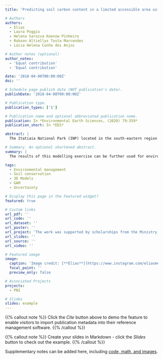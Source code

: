 ```yaml
---
title: 'Predicting soil carbon content in a limited accessible area using 3D modelling; Study case at Itatiaia National Park, Brazil'

# Authors
authors:
  - Elias
  - Laura Poggio
  - Helena Saraiva Koenow Pinheiro
  - Robson Altiellys Tosta Marcondes
  - Lúcia Helena Cunha dos Anjos

# Author notes (optional)
author_notes:
  - 'Equal contribution'
  - 'Equal contribution'

date: '2018-04-08T00:00:00Z'
doi: ''

# Schedule page publish date (NOT publication's date).
publishDate: '2018-04-08T00:00:00Z'

# Publication type.
publication_types: ['1']

# Publication name and optional abbreviated publication name.
publication: In *Environmental Earth Sciences, (2020) 79:359*
publication_short: In *EES*

abstract: |
  The Itatiaia National Park (INP) located in the south-eastern region of Brazil, was designated a conservation unit in 1937 due to the unique biodiversity and landscape. However, partly because of access issues, information about natural resources such soil attributes are missing. These information are fundamental for the management of the area, in particular the soil carbon content fundamental for soil functions, ecosystem services and the environmental vulnerability assessment. The main aim of this study was modelling the vertical and horizontal soil carbon distribution. Different methods of variable selection were tested to obtain better prediction and a more parsimonious model. Generalized additive models (GAM) with a 3D smoother were used to predict the carbon distribution in 3D space. 90 soil profiles were available with 346 horizons. Leave-one-out cross-validation (LOO-CV) approach was used to evaluate the performance of the models. The result indicates that the best performance was obtained using an approach that combines expert knowledge and modelling. The selected model presented the best performance while being the most parsimonious, although the results were similar among the models tested. This model is a combination of spatial information in the 3D space (X, Y and Z [depth]), geology, remote sensing data (RapidEye images) and attributes derived from the digital elevation model. The model tends to underestimate the carbon values for depths of more than 30 centimetres in areas with low carbon contents, e.g. mineral soils, especially in pastures. The altitude field area is the areas with the highest carbon content, i.e. they have a greater capacity to store carbon, nutrients and store water. On the other hand, there are sensitive areas that should be given special attention in an environmental analysis. The areas that were predicted with lower carbon content were the ones that limit themselves to small farms north of the park, which are still under pressure from farmers and many still find pasture. In addition to the evaluation of models with metrics such as R2, RMSE and MSE, it is of paramount importance to evaluate uncertainty, especially in areas with limited access as INP, since areas with low accessibility and consequently low sample density may have high uncertainty values associated, that is, with a wide range of credible values.

# Summary. An optional shortened abstract.
summary: |
  The results of this modelling exercise can be further used for environmental models, such as vulnerability risk assessment.

tags:
  - Environmental management
  - Soil conservation
  - 3D Models
  - GAM
  - Uncertainty

# Display this page in the Featured widget?
featured: true

# Custom links
url_pdf: ''
url_code: ''
url_dataset: ''
url_poster: ''
url_project: 'The work was supported by scholarships from the Ministry of Science, Technology, Innovations and Communications through National Council for Scientific and Technological Development-CNPq (Process 141391/2015-4), the Ministry of Education through Higher Education Personnel Improvement Coordination-CAPES Foundation (Process 88881.135776/2016-01) finance code 001 and grants from Rio de Janeiro State Research Support Foundation-FAPERJ Foundation (Process E_34/2014)'
url_slides: ''
url_source: ''
url_video: ''

# Featured image
image:
  caption: 'Image credit: [**Elias**](https://www.instagram.com/eliasmendescosta/?hl=pt-br)'
  focal_point: ''
  preview_only: false

# Associated Projects
projects:
  - PNI

# Slides
slides: example
---
```


{{% callout note %}}
Click the _Cite_ button above to demo the feature to enable visitors to import publication metadata into their reference management software.
{{% /callout %}}

{{% callout note %}}
Create your slides in Markdown - click the _Slides_ button to check out the example.
{{% /callout %}}

Supplementary notes can be added here, including [code, math, and images](https://wowchemy.com/docs/writing-markdown-latex/).